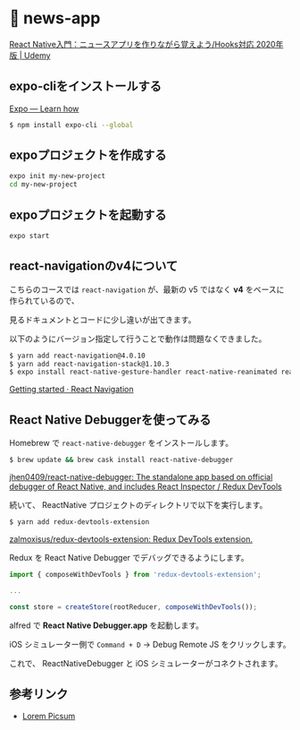 # 🧰 news-app

[React Native入門：ニュースアプリを作りながら覚えよう/Hooks対応 2020年版 | Udemy](https://www.udemy.com/course/react-native-first-step/)

## expo-cliをインストールする

[Expo — Learn how](https://expo.io/learn)

```bash
$ npm install expo-cli --global
```

## expoプロジェクトを作成する

```bash
expo init my-new-project
cd my-new-project
```

## expoプロジェクトを起動する

```bash
expo start
```

## react-navigationのv4について

こちらのコースでは `react-navigation` が、最新の v5 ではなく **v4** をベースに作られているので、

見るドキュメントとコードに少し違いが出てきます。

以下のようにバージョン指定して行うことで動作は問題なくできました。

```bash
$ yarn add react-navigation@4.0.10
$ yarn add react-navigation-stack@1.10.3
$ expo install react-native-gesture-handler react-native-reanimated react-native-screens react-native-safe-area-context @react-native-community/masked-view
```

[Getting started · React Navigation](https://reactnavigation.org/docs/en/4.x/getting-started.html)

## React Native Debuggerを使ってみる

Homebrew で `react-native-debugger` をインストールします。

```bash
$ brew update && brew cask install react-native-debugger
```

[jhen0409/react-native-debugger: The standalone app based on official debugger of React Native, and includes React Inspector / Redux DevTools](https://github.com/jhen0409/react-native-debugger)

続いて、 ReactNative プロジェクトのディレクトリで以下を実行します。

```bash
$ yarn add redux-devtools-extension
```

[zalmoxisus/redux-devtools-extension: Redux DevTools extension.](https://github.com/zalmoxisus/redux-devtools-extension)

Redux を React Native Debugger でデバッグできるようにします。

```javascript
import { composeWithDevTools } from 'redux-devtools-extension';

...

const store = createStore(rootReducer, composeWithDevTools());
```

alfred で **React Native Debugger.app** を起動します。

iOS シミュレーター側で `Command + D` -> Debug Remote JS をクリックします。

これで、 ReactNativeDebugger と iOS シミュレーターがコネクトされます。

## 参考リンク

* [Lorem Picsum](https://picsum.photos/)
